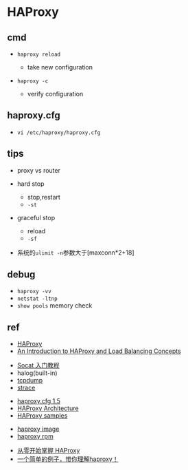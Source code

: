 # HAProxy

## cmd

 + `haproxy reload`
    + take new configuration

+ `haproxy -c`
    + verify configuration

## haproxy.cfg

+ `vi /etc/haproxy/haproxy.cfg`

## tips

+ proxy vs router

+ hard stop
    + stop,restart
    + `-st`

+ graceful stop
    + reload
    + `-sf`

+ 系统的`ulimit -n`参数大于[maxconn*2+18]

## debug

+ `haproxy -vv`
+ `netstat -ltnp`
+ `show pools` memory check

## ref

+ [HAProxy](http://cbonte.github.io/haproxy-dconv/2.5/intro.html)
+ [An Introduction to HAProxy and Load Balancing Concepts](https://www.digitalocean.com/community/tutorials/an-introduction-to-haproxy-and-load-balancing-concepts)

<!-- debug tools -->
+ [Socat 入门教程](https://www.hi-linux.com/posts/61543.html)
+ halog(built-in)
+ [tcpdump ](https://www.tcpdump.org/)
+ [strace](https://man7.org/linux/man-pages/man1/strace.1.html)

<!-- docs -->
+ [haproxy.cfg 1.5](http://www.haproxy.org/download/1.5/doc/configuration.txt)
+ [HAProxy Architecture](https://www.haproxy.org/download/1.2/doc/architecture.txt)
+ [HAProxy samples](http://www.haproxy.org/download/1.3/examples/antidos.cfg)


<!-- install -->
+ [haproxy image](https://hub.docker.com/_/haproxy)
+ [haproxy rpm](https://software.opensuse.org/package/haproxy)


<!-- sample -->
+ [从零开始掌握 HAProxy](https://segmentfault.com/a/1190000039713086)
+ [一个简单的例子，带你理解haproxy！](https://blog.csdn.net/qq_34208467/article/details/84032105)